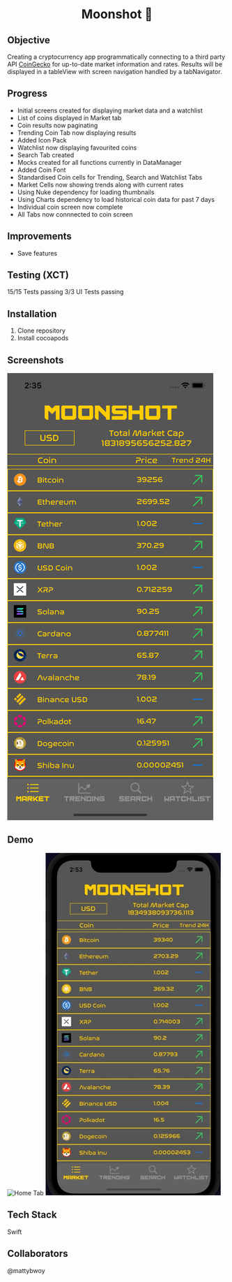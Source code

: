 <h1 align="center">

Moonshot :full_moon_with_face:

</h1>

## Objective
Creating a cryptocurrency app programmatically connecting to a third party API [CoinGecko](https://www.coingecko.com/en/api) for up-to-date market information and rates. 
Results will be displayed in a tableView with screen navigation handled by a tabNavigator.

## Progress
- Initial screens created for displaying market data and a watchlist
- List of coins displayed in Market tab
- Coin results now paginating
- Trending Coin Tab now displaying results
- Added Icon Pack
- Watchlist now displaying favourited coins
- Search Tab created
- Mocks created for all functions currently in DataManager
- Added Coin Font
- Standardised Coin cells for Trending, Search and Watchlist Tabs
- Market Cells now showing trends along with current rates
- Using Nuke dependency for loading thumbnails
- Using Charts dependency to load historical coin data for past 7 days
- Individual coin screen now complete
- All Tabs now connnected to coin screen

## Improvements
- Save features

## Testing (XCT)
15/15 Tests passing
3/3 UI Tests passing

## Installation
1. Clone repository
2. Install cocoapods

## Screenshots
![HomeScreen](Documentation/HomeScreen.png)

## Demo
![Home Tab](Documentation/Demo1.gif)
![Other Tabs](Documentation/Demo2.gif)

## Tech Stack
Swift

## Collaborators
@mattybwoy
